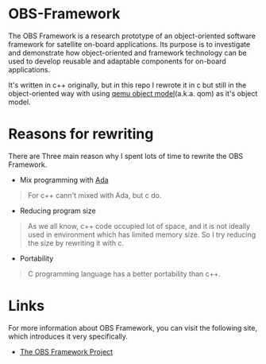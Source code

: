 # OBS-Framework

The OBS Framework is a research prototype of an object-oriented software framework for satellite on-board applications. Its purpose is to investigate and demonstrate how object-oriented and framework technology can be used to develop reusable and adaptable components for on-board applications.

It's written in c++ originally, but in this repo I rewrote it in c but still in the object-oriented way with using [qemu object model](https://github.com/Gyumeijie/qemu-object-model)(a.k.a. qom) as it's object model.

# Reasons for rewriting
There are Three main reason why I spent lots of time to rewrite the OBS Framework.

- Mix programming with [Ada](https://en.wikipedia.org/wiki/Ada_(programming_language))
> For c++ cann't mixed with Ada, but c do.

- Reducing program size 
> As we all know, c++ code occupied lot of space, and it is not ideally used in environment which has limited memory size.
So I try reducing the size by rewriting it with c.

- Portability
> C programming language has a better portability than c++.

# Links
For more information about OBS Framework, you can visit the following site, which introduces it very specifically.

- [The OBS Framework Project](https://www.pnp-software.com/ObsFramework/)
